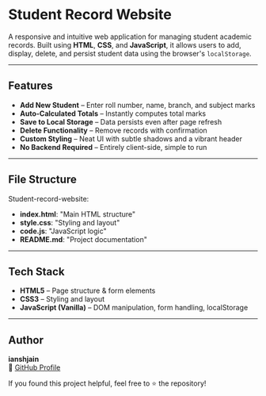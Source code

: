 #  Student Record Website

A responsive and intuitive web application for managing student academic records. Built using **HTML**, **CSS**, and **JavaScript**, it allows users to add, display, delete, and persist student data using the browser's `localStorage`.

---

##  Features

-  **Add New Student** – Enter roll number, name, branch, and subject marks
-  **Auto-Calculated Totals** – Instantly computes total marks
-  **Save to Local Storage** – Data persists even after page refresh
-  **Delete Functionality** – Remove records with confirmation
-  **Custom Styling** – Neat UI with subtle shadows and a vibrant header
-  **No Backend Required** – Entirely client-side, simple to run

---

## File Structure

Student-record-website:
- **index.html**: "Main HTML structure"
- **style.css**: "Styling and layout"
- **code.js**: "JavaScript logic"
- **README.md**: "Project documentation"



---

## Tech Stack

- **HTML5** – Page structure & form elements  
- **CSS3** – Styling and layout  
- **JavaScript (Vanilla)** – DOM manipulation, form handling, localStorage  

---

## Author

**ianshjain**  
📍 [GitHub Profile](https://github.com/ianshjain)

If you found this project helpful, feel free to ⭐ the repository!

